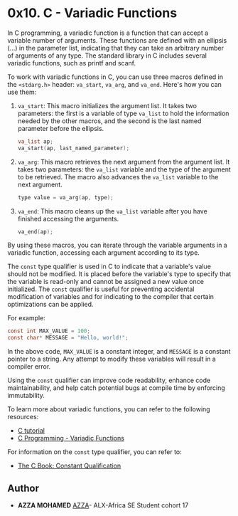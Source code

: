 # 0x10. C - Variadic Functions

In C programming, a variadic function is a function that can accept a variable number of arguments. These functions are defined with an ellipsis (...) in the parameter list, indicating that they can take an arbitrary number of arguments of any type. The standard library in C includes several variadic functions, such as printf and scanf.

To work with variadic functions in C, you can use three macros defined in the `<stdarg.h>` header: `va_start`, `va_arg`, and `va_end`. Here's how you can use them:

1. `va_start`: This macro initializes the argument list. It takes two parameters: the first is a variable of type `va_list` to hold the information needed by the other macros, and the second is the last named parameter before the ellipsis.

   ```c
   va_list ap;
   va_start(ap, last_named_parameter);
   ```

2. `va_arg`: This macro retrieves the next argument from the argument list. It takes two parameters: the `va_list` variable and the type of the argument to be retrieved. The macro also advances the `va_list` variable to the next argument.

   ```c
   type value = va_arg(ap, type);
   ```

3. `va_end`: This macro cleans up the `va_list` variable after you have finished accessing the arguments.

   ```c
   va_end(ap);
   ```

By using these macros, you can iterate through the variable arguments in a variadic function, accessing each argument according to its type.

The `const` type qualifier is used in C to indicate that a variable's value should not be modified. It is placed before the variable's type to specify that the variable is read-only and cannot be assigned a new value once initialized. The `const` qualifier is useful for preventing accidental modification of variables and for indicating to the compiler that certain optimizations can be applied.

For example:

```c
const int MAX_VALUE = 100;
const char* MESSAGE = "Hello, world!";
```

In the above code, `MAX_VALUE` is a constant integer, and `MESSAGE` is a constant pointer to a string. Any attempt to modify these variables will result in a compiler error.

Using the `const` qualifier can improve code readability, enhance code maintainability, and help catch potential bugs at compile time by enforcing immutability.

To learn more about variadic functions, you can refer to the following resources:
- [C tutorial](https://www.learn-c.org/)
- [C Programming - Variadic Functions](https://www.tutorialspoint.com/cprogramming/c_variable_arguments.htm)

For information on the `const` type qualifier, you can refer to:
- [The C Book: Constant Qualification](http://publications.gbdirect.co.uk/c_book/chapter8/const_and_volatile.html)

## Author
* **AZZA MOHAMED** [AZZA](https://github.com/medazza)- ALX-Africa SE Student cohort 17